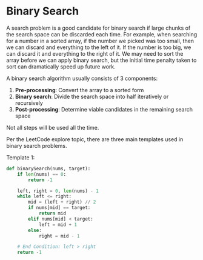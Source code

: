 # Binary Search

A search problem is a good candidate for binary search if large chunks of the search space can be discarded each time. For example, when searching for a number in a sorted array, if the number we picked was too small, then we can discard and everything to the left of it. If the number is too big, we can discard it and everything to the right of it. We may need to sort the array before we can apply binary search, but the initial time penalty taken to sort can dramatically speed up future work.

A binary search algorithm usually consists of 3 components:

1. **Pre-processing**: Convert the array to a sorted form 
2. **Binary search**: Divide the search space into half iteratively or recursively
3. **Post-processing**: Determine viable candidates in the remaining search space

Not all steps will be used all the time. 

Per the LeetCode explore topic, there are three main templates used in binary search problems. 

Template 1:

```py
def binarySearch(nums, target):
    if len(nums) == 0:
        return -1

    left, right = 0, len(nums) - 1
    while left <= right:
        mid = (left + right) // 2
        if nums[mid] == target:
            return mid
        elif nums[mid] < target:
            left = mid + 1
        else:
            right = mid - 1

    # End Condition: left > right
    return -1
```



